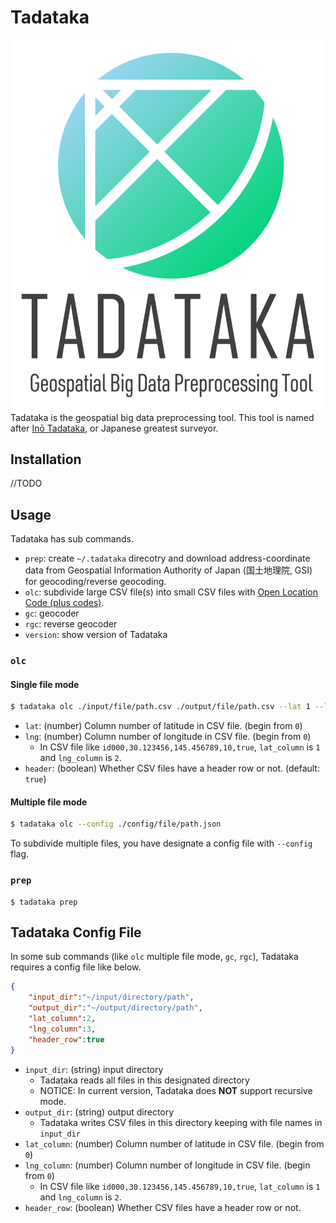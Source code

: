 # Tadataka
![logo](./docs/tadataka-logo.svg)
Tadataka is the geospatial big data preprocessing tool. This tool is named after [Inō Tadataka](https://en.wikipedia.org/wiki/In%C5%8D_Tadataka), or Japanese greatest surveyor.

## Installation

//TODO

## Usage

Tadataka has sub commands.

- `prep`: create `~/.tadataka` direcotry and download address-coordinate data from Geospatial Information Authority of Japan (国土地理院, GSI) for geocoding/reverse geocoding.
- `olc`: subdivide large CSV file(s) into small CSV files with [Open Location Code (plus codes)](https://en.wikipedia.org/wiki/Open_Location_Code).
- `gc`: geocoder
- `rgc`: reverse geocoder
- `version`: show version of Tadataka

### `olc`

#### Single file mode

```sh
$ tadataka olc ./input/file/path.csv ./output/file/path.csv --lat 1 --lng 2 --header false
```

- `lat`: (number) Column number of latitude in CSV file. (begin from `0`)
- `lng`: (number) Column number of longitude in CSV file. (begin from `0`)
    - In CSV file like `id000,30.123456,145.456789,10,true`, `lat_column` is `1` and `lng_column` is `2`.
- `header`: (boolean) Whether CSV files have a header row or not. (default: `true`)

#### Multiple file mode

```sh
$ tadataka olc --config ./config/file/path.json
```

To subdivide multiple files, you have designate a config file with `--config` flag.

### `prep`

```
$ tadataka prep
```

## Tadataka Config File

In some sub commands (like `olc` multiple file mode, `gc`, `rgc`), Tadataka requires a config file like below.

```json
{
    "input_dir":"~/input/directory/path",
    "output_dir":"~/output/directory/path",
    "lat_column":2,
    "lng_column":3,
    "header_row":true
}
```

- `input_dir`: (string) input directory
    - Tadataka reads all files in this designated directory
    - NOTICE: In current version, Tadataka does **NOT** support recursive mode.
- `output_dir`: (string) output directory
    - Tadataka writes CSV files in this directory keeping with file names in `input_dir`
- `lat_column`: (number) Column number of latitude in CSV file. (begin from `0`)
- `lng_column`: (number) Column number of longitude in CSV file. (begin from `0`)
    - In CSV file like `id000,30.123456,145.456789,10,true`, `lat_column` is `1` and `lng_column` is `2`.
- `header_row`: (boolean) Whether CSV files have a header row or not.